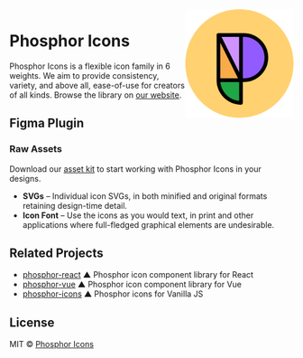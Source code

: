 <img src="/meta/phosphor-mark-tight-yellow.png" width="192" align="right" />

# Phosphor Icons

Phosphor Icons is a flexible icon family in 6 weights. We aim to provide consistency, variety, and above all, ease-of-use for creators of all kinds. Browse the library on [our website](https://phosphoricons.com).

## Figma Plugin



### Raw Assets

Download our [asset kit](https://www.phosphoricons.com/assets/phosphor-icons.zip) to start working with Phosphor Icons in your designs.

- **SVGs** – Individual icon SVGs, in both minified and original formats retaining design-time detail.
- **Icon Font** – Use the icons as you would text, in print and other applications where full-fledged graphical elements are undesirable.

<!-- ### Source Files
- **Sketch**
- **Illustrator**
- **Figma** -->

## Related Projects

- [phosphor-react](https://github.com/phosphor-icons/phosphor-react) ▲ Phosphor icon component library for React
- [phosphor-vue](https://github.com/phosphor-icons/phosphor-vue) ▲ Phosphor icon component library for Vue
- [phosphor-icons](https://github.com/phosphor-icons/phosphor-icons) ▲ Phosphor icons for Vanilla JS

## License

MIT © [Phosphor Icons](https://github.com/phosphor-icons)
